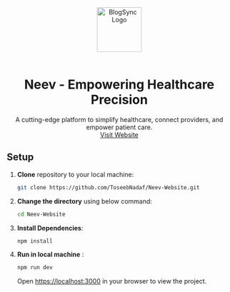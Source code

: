 <div align="center">
    <img src="https://www.neevhq.com/neev.svg" alt="BlogSync Logo" width="100" height="100">
    <br />
    <br />
  <h1 align="center">Neev - Empowering Healthcare Precision</h1>

  <p align="center">
   A cutting-edge platform to simplify healthcare, connect providers, and empower patient care.
    <br />
    <a href="https://neev1.vercel.app/">Visit Website</a>
  </p>
</div>

## Setup
   
1. **Clone** repository to your local machine:
   ```bash
   git clone https://github.com/ToseebNadaf/Neev-Website.git
2. **Change the directory** using below command:
   ```bash
   cd Neev-Website
3. **Install Dependencies**:
   ```bash
   npm install
4. **Run in local machine** :
   ```bash
   npm run dev
   ```
   Open [https://localhost:3000](https://localhost:3000) in your browser to view the project.

